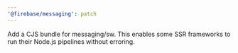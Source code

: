 ```yaml
---
'@firebase/messaging': patch
---
```


Add a CJS bundle for messaging/sw. This enables some SSR frameworks to run their Node.js pipelines without erroring.

